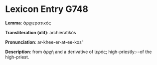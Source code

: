 # Lexicon Entry G748

**Lemma**: ἀρχιερατικός

**Transliteration (xlit)**: archieratikós

**Pronunciation**: ar-khee-er-at-ee-kos'

**Description**:
from ἀρχή and a derivative of ἱερός; high-priestly:--of the high-priest.
